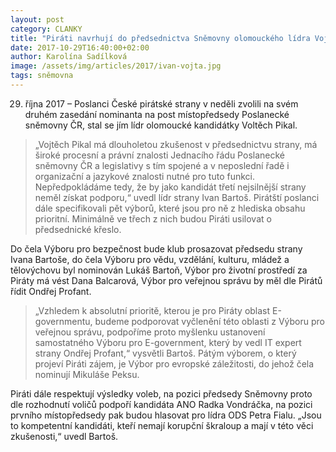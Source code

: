 ```yaml
---
layout: post
category: CLANKY
title: "Piráti navrhují do předsednictva Sněmovny olomouckého lídra Vojtěcha Pikala"
date: 2017-10-29T16:40:00+02:00
author: Karolína Sadílková
image: /assets/img/articles/2017/ivan-vojta.jpg
tags: sněmovna
---
```


29. října 2017 – Poslanci České pirátské strany v neděli zvolili na svém druhém zasedání nominanta na post místopředsedy Poslanecké sněmovny ČR, stal se jím lídr olomoucké kandidátky Voltěch Pikal. 

> „Vojtěch Pikal má dlouholetou zkušenost v předsednictvu strany, má široké procesní a právní znalosti Jednacího řádu Poslanecké sněmovny ČR a legislativy s tím spojené a v neposlední řadě i organizační a jazykové znalosti nutné pro tuto funkci. Nepředpokládáme tedy, že by jako kandidát třetí nejsilnější strany neměl získat podporu,“ uvedl lídr strany Ivan Bartoš. Pirátští poslanci dále specifikovali pět výborů, které jsou pro ně z hlediska obsahu prioritní. Minimálně ve třech z nich budou Piráti usilovat o předsednické křeslo.
 
Do čela Výboru pro bezpečnost bude klub prosazovat předsedu strany Ivana Bartoše, do čela Výboru pro vědu, vzdělání, kulturu, mládež a tělovýchovu byl nominován Lukáš Bartoň, Výbor pro životní prostředí za Piráty má vést Dana Balcarová, Výbor pro veřejnou správu by měl dle Pirátů řídit Ondřej Profant. 

> „Vzhledem k absolutní prioritě, kterou je pro Piráty oblast E-governmentu, budeme podporovat vyčlenění této oblasti z Výboru pro veřejnou správu, podpoříme proto myšlenku ustanovení samostatného Výboru pro E-government, který by vedl IT expert strany Ondřej Profant,“ vysvětli Bartoš. Pátým výborem, o který projeví Piráti zájem, je Výbor pro evropské záležitosti, do jehož čela nominují Mikuláše Peksu.
 
 Piráti dále respektují výsledky voleb, na pozici předsedy Sněmovny proto dle rozhodnutí voličů podpoří kandidáta ANO Radka Vondráčka, na pozici prvního místopředsedy pak budou hlasovat pro lídra ODS Petra Fialu. „Jsou to kompetentní kandidáti, kteří nemají korupční škraloup a mají v této věci zkušenosti,“ uvedl Bartoš.
 
